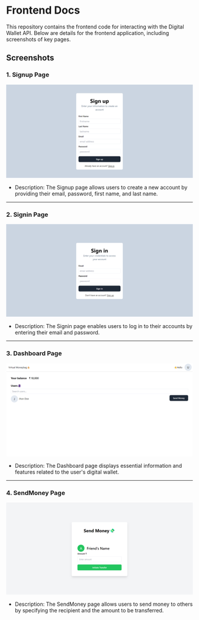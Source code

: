 # Frontend Docs

This repository contains the frontend code for interacting with the Digital Wallet API. Below are details for the frontend application, including screenshots of key pages.

## Screenshots

### 1. Signup Page
![Signup Page](public/Signup.png)

- Description: The Signup page allows users to create a new account by providing their email, password, first name, and last name.

---

### 2. Signin Page
![Signin Page](public/Signin.png)

- Description: The Signin page enables users to log in to their accounts by entering their email and password.

---

### 3. Dashboard Page
![Dashboard Page](public/Dashboard.png)

- Description: The Dashboard page displays essential information and features related to the user's digital wallet.

---

### 4. SendMoney Page
![SendMoney Page](public/SendMoney.png)

- Description: The SendMoney page allows users to send money to others by specifying the recipient and the amount to be transferred.
